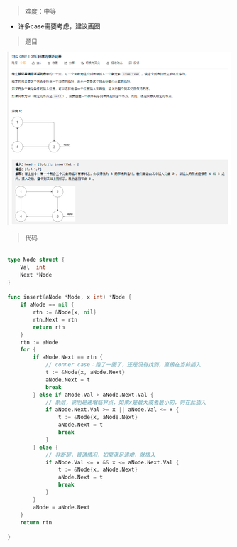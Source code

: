 > 难度：中等
- 许多case需要考虑，建议画图

> 题目


<div align="center" style="zoom:100%"><img src="./pic/29-1.png"></div>

> 代码

```go

type Node struct {
	Val  int
	Next *Node
}

func insert(aNode *Node, x int) *Node {
	if aNode == nil {
		rtn := &Node{x, nil}
		rtn.Next = rtn
		return rtn
	}
	rtn := aNode
	for {
		if aNode.Next == rtn {
			// conner case：跑了一圈了，还是没有找到，直接在当前插入
			t := &Node{x, aNode.Next}
			aNode.Next = t
			break
		} else if aNode.Val > aNode.Next.Val {
			// 断层，说明是递增临界点，如果x是最大或者最小的，则在此插入
			if aNode.Next.Val >= x || aNode.Val <= x {
				t := &Node{x, aNode.Next}
				aNode.Next = t
				break
			}
		} else {
			// 非断层，普通情况，如果满足递增，就插入
			if aNode.Val <= x && x <= aNode.Next.Val {
				t := &Node{x, aNode.Next}
				aNode.Next = t
				break
			}
		}
		aNode = aNode.Next
	}
	return rtn

}

```
